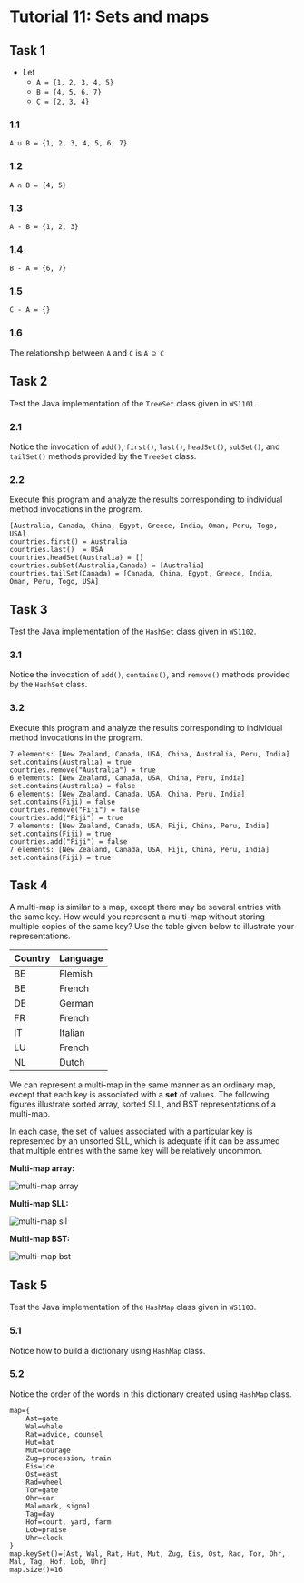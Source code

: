 # Tutorial 11: Sets and maps

## Task 1

- Let
	- `A = {1, 2, 3, 4, 5}`
	- `B = {4, 5, 6, 7}`
	- `C = {2, 3, 4}`

### 1.1

`A ∪ B = {1, 2, 3, 4, 5, 6, 7}`

### 1.2

`A ∩ B = {4, 5}`

### 1.3

`A - B = {1, 2, 3}`

### 1.4

`B - A = {6, 7}`

### 1.5

`C - A = {}`

### 1.6

The relationship between `A` and `C` is `A ⊇ C`

## Task 2

Test the Java implementation of the `TreeSet` class given in `WS1101`.

### 2.1

Notice the invocation of `add()`, `first()`, `last()`, `headSet()`, `subSet()`, and `tailSet()` methods provided by the `TreeSet` class.

### 2.2

Execute this program and analyze the results corresponding to individual method invocations in the program.

```
[Australia, Canada, China, Egypt, Greece, India, Oman, Peru, Togo, USA]
countries.first() = Australia
countries.last()  = USA
countries.headSet(Australia) = []
countries.subSet(Australia,Canada) = [Australia]
countries.tailSet(Canada) = [Canada, China, Egypt, Greece, India, Oman, Peru, Togo, USA]
```

## Task 3

Test the Java implementation of the `HashSet` class given in `WS1102`.

### 3.1

Notice the invocation of `add()`, `contains()`, and `remove()` methods provided by the `HashSet` class.

### 3.2

Execute this program and analyze the results corresponding to individual method invocations in the program.

```
7 elements: [New Zealand, Canada, USA, China, Australia, Peru, India]
set.contains(Australia) = true
countries.remove("Australia") = true
6 elements: [New Zealand, Canada, USA, China, Peru, India]
set.contains(Australia) = false
6 elements: [New Zealand, Canada, USA, China, Peru, India]
set.contains(Fiji) = false
countries.remove("Fiji") = false
countries.add("Fiji") = true
7 elements: [New Zealand, Canada, USA, Fiji, China, Peru, India]
set.contains(Fiji) = true
countries.add("Fiji") = false
7 elements: [New Zealand, Canada, USA, Fiji, China, Peru, India]
set.contains(Fiji) = true
```

## Task 4

A multi-map is similar to a map, except there may be several entries with the same key. How would you represent a multi-map without storing multiple copies of the same key? Use the table given below to illustrate your representations.

| Country | Language |
|---------|----------|
| BE      | Flemish  |
| BE      | French   |
| DE      | German   |
| FR      | French   |
| IT      | Italian  |
| LU      | French   |
| NL      | Dutch    |

We can represent a multi-map in the same manner as an ordinary map, except that each key is associated with a **set** of values. The following figures illustrate sorted array, sorted SLL, and BST representations of a multi-map.

In each case, the set of values associated with a particular key is represented by an unsorted SLL, which is adequate if it can be assumed that multiple entries with the same key will be relatively uncommon.

**Multi-map array:**

![multi-map array](http://snag.gy/B9kVF.jpg)

**Multi-map SLL:**

![multi-map sll](http://snag.gy/SNMXZ.jpg)

**Multi-map BST:**

![multi-map bst](http://snag.gy/kUq7M.jpg)

## Task 5

Test the Java implementation of the `HashMap` class given in `WS1103`.

### 5.1

Notice how to build a dictionary using `HashMap` class.

### 5.2

Notice the order of the words in this dictionary created using `HashMap` class.

```
map={
	Ast=gate
	Wal=whale
	Rat=advice, counsel
	Hut=hat
	Mut=courage
	Zug=procession, train
	Eis=ice
	Ost=east
	Rad=wheel
	Tor=gate
	Ohr=ear
	Mal=mark, signal
	Tag=day
	Hof=court, yard, farm
	Lob=praise
	Uhr=clock
}
map.keySet()=[Ast, Wal, Rat, Hut, Mut, Zug, Eis, Ost, Rad, Tor, Ohr, Mal, Tag, Hof, Lob, Uhr]
map.size()=16
```
